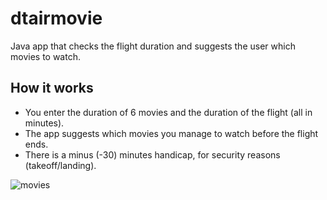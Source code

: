 # dtairmovie
Java app that checks the flight duration and suggests the user which movies to watch.

## How it works
- You enter the duration of 6 movies and the duration of the flight (all in minutes). 
- The app suggests which movies you manage to watch before the flight ends.
- There is a minus (-30) minutes handicap, for security reasons (takeoff/landing).

![movies](https://github.com/dimtsagk/dtairmovie/assets/49439009/3ed5b5d5-e435-42fa-a414-66f929b86ea7)
